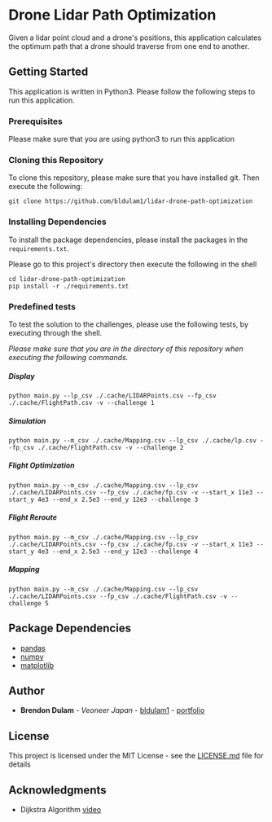 # Drone Lidar Path Optimization

Given a lidar point cloud and a drone's positions, this application calculates the optimum path that a drone should traverse from one end to another.

## Getting Started

This application is written in Python3. Please follow the following steps to run this application.

### Prerequisites

Please make sure that you are using python3 to run this application

### Cloning this Repository

To clone this repository, please make sure that you have installed git.
Then execute the following:

```shell script
git clone https://github.com/bldulam1/lidar-drone-path-optimization
```
### Installing Dependencies

To install the package dependencies, please install the packages in the `requirements.txt`.

Please go to this project's directory then execute the following in the shell

```shell script
cd lidar-drone-path-optimization
pip install -r ./requirements.txt
```

### Predefined tests
To test the solution to the challenges, please use the following tests, by executing through the shell.

_Please make sure that you are in the directory of this repository when executing the following commands._

##### Display
```shell script
python main.py --lp_csv ./.cache/LIDARPoints.csv --fp_csv ./.cache/FlightPath.csv -v --challenge 1
```

##### Simulation
```shell script
python main.py --m_csv ./.cache/Mapping.csv --lp_csv ./.cache/lp.csv --fp_csv ./.cache/FlightPath.csv -v --challenge 2
```

##### Flight Optimization
```shell script
python main.py --m_csv ./.cache/Mapping.csv --lp_csv ./.cache/LIDARPoints.csv --fp_csv ./.cache/fp.csv -v --start_x 11e3 --start_y 4e3 --end_x 2.5e3 --end_y 12e3 --challenge 3
```


##### Flight Reroute
```shell script
python main.py --m_csv ./.cache/Mapping.csv --lp_csv ./.cache/LIDARPoints.csv --fp_csv ./.cache/fp.csv -v --start_x 11e3 --start_y 4e3 --end_x 2.5e3 --end_y 12e3 --challenge 4
```

##### Mapping
```shell script
python main.py --m_csv ./.cache/Mapping.csv --lp_csv ./.cache/LIDARPoints.csv --fp_csv ./.cache/FlightPath.csv -v --challenge 5
```


## Package Dependencies
* [pandas](https://pandas.pydata.org/docs/)
* [numpy](https://numpy.org/)
* [matplotlib](https://matplotlib.org/)


## Author

* **Brendon Dulam** - *Veoneer Japan* - [bldulam1](https://github.com/bldulam1) - [portfolio](https://bdulam.netlify.com)


## License

This project is licensed under the MIT License - see the [LICENSE.md](./LICENSE.md) file for details

## Acknowledgments

* Dijkstra Algorithm [video](https://www.youtube.com/watch?v=gdmfOwyQlcI&t=229s)
